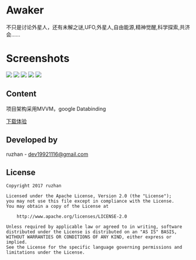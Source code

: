 
Awaker
===============

不只是讨论外星人，还有未解之谜,UFO,外星人,自由能源,精神觉醒,科学探索,共济会……

Screenshots
===============

![](https://github.com/ruzhan123/awaker/raw/master/gif/awaker1.png)
![](https://github.com/ruzhan123/awaker/raw/master/gif/awaker2.png)
![](https://github.com/ruzhan123/awaker/raw/master/gif/awaker3.png)
![](https://github.com/ruzhan123/awaker/raw/master/gif/awaker4.png)
![](https://github.com/ruzhan123/awaker/raw/master/gif/awaker5.png)



Content
------

项目架构采用MVVM，google Databinding



[下载体验](https://fir.im/r68b)
	  
	


Developed by
-------

 ruzhan - <a href='javascript:'>dev19921116@gmail.com</a>


License
-------

    Copyright 2017 ruzhan

    Licensed under the Apache License, Version 2.0 (the "License");
    you may not use this file except in compliance with the License.
    You may obtain a copy of the License at

        http://www.apache.org/licenses/LICENSE-2.0

    Unless required by applicable law or agreed to in writing, software
    distributed under the License is distributed on an "AS IS" BASIS,
    WITHOUT WARRANTIES OR CONDITIONS OF ANY KIND, either express or implied.
    See the License for the specific language governing permissions and
    limitations under the License.
	
